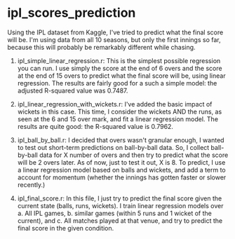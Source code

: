 # ipl_scores_prediction

Using the IPL dataset from Kaggle, I've tried to predict what the final score will be.
I'm using data from all 10 seasons, but only the first innings so far, because this will probably be remarkably different while chasing.

1. ipl_simple_linear_regression.r: This is the simplest possible regression you can run. I use simply the score at the end of 6 overs and the score at the end of 15 overs to predict what the final score will be, using linear regression. The results are fairly good for a such a simple model: the adjusted R-squared value was 0.7487.

2. ipl_linear_regression_with_wickets.r: I've added the basic impact of wickets in this case. This time, I consider the wickets AND the runs, as seen at the 6 and 15 over mark, and fit a linear regression model. The results are quite good: the R-squared value is 0.7962.

3. ipl_ball_by_ball.r: I decided that overs wasn't granular enough, I wanted to test out short-term predictions on ball-by-ball data. So, I collect ball-by-ball data for X number of overs and then try to predict what the score will be 2 overs later. As of now, just to test it out, X is 8. To predict, I use a linear regression model based on balls and wickets, and add a term to account for momentum (whether the innings has gotten faster or slower recently.)

4. ipl_final_score.r: In this file, I just try to predict the final score given the current state (balls, runs, wickets). I train linear regression models over a. All IPL games, b. similar games (within 5 runs and 1 wicket of the current), and c. All matches played at that venue, and try to predict the final score in the given condition.
